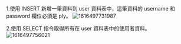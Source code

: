 
1.使用 INSERT 新增一筆資料到 user 資料表中，這筆資料的 username 和password 欄位必須是 ply。
![1616497731987](https://user-images.githubusercontent.com/73993570/112151530-49cbd480-8c1c-11eb-828b-678c3af8bf30.jpg)

2.使用 SELECT 指令取得所有在 user 資料表中的使用者資料。
![1616497756021](https://user-images.githubusercontent.com/73993570/112151727-813a8100-8c1c-11eb-99ec-a6574ba7e933.jpg)
